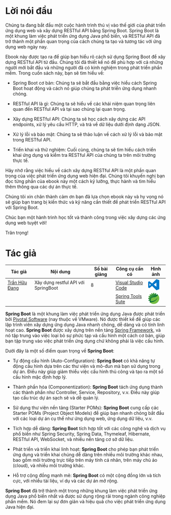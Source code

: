 # Lời nói đầu


Chúng ta đang bắt đầu một cuộc hành trình thú vị vào thế giới của phát triển ứng dụng web và xây dựng RESTful API bằng Spring Boot. Spring Boot là một khung làm việc phát triển ứng dụng Java phổ biến, và RESTful API đã trở thành một phần quan trọng của cách chúng ta tạo và tương tác với ứng dụng web ngày nay.

Ebook này được tạo ra để giúp bạn hiểu rõ cách sử dụng Spring Boot để xây dựng RESTful API từ đầu. Chúng tôi đã thiết kế nó để phù hợp với cả những người mới bắt đầu và những người đã có kinh nghiệm trong phát triển phần mềm. Trong cuốn sách này, bạn sẽ tìm hiểu về:

- Spring Boot cơ bản: Chúng ta sẽ bắt đầu bằng việc hiểu cách Spring Boot hoạt động và cách nó giúp chúng ta phát triển ứng dụng nhanh chóng.
- RESTful API là gì: Chúng ta sẽ hiểu về các khái niệm quan trọng liên quan đến RESTful API và tại sao chúng lại quan trọng.

- Xây dựng RESTful API: Chúng ta sẽ học cách xây dựng các API endpoints, xử lý yêu cầu HTTP, và trả về dữ liệu dưới định dạng JSON.

- Xử lý lỗi và bảo mật: Chúng ta sẽ thảo luận về cách xử lý lỗi và bảo mật trong RESTful API.

- Triển khai và thử nghiệm: Cuối cùng, chúng ta sẽ tìm hiểu cách triển khai ứng dụng và kiểm tra RESTful API của chúng ta trên môi trường thực tế.

Hãy nhớ rằng việc hiểu về cách xây dựng RESTful API là một phần quan trọng của việc phát triển ứng dụng web hiện đại. Chúng tôi khuyến nghị bạn đọc từng phần của ebook này một cách kỹ lưỡng, thực hành và tìm hiểu thêm thông qua các dự án thực tế.

Chúng tôi xin chân thành cảm ơn bạn đã lựa chọn ebook này và hy vọng nó sẽ giúp bạn trang bị kiến thức và kỹ năng cần thiết để phát triển RESTful API với Spring Boot.

Chúc bạn một hành trình học tốt và thành công trong việc xây dựng các ứng dụng web tuyệt vời!

Trân trọng!
# Tác giả
| Tác giả | Nội dung     | Số bài giảng | Công cụ cần có | Hình ảnh |
|--------|-------------|---------|-----------|----------|
|[Trần Hữu Đang]()| Xây dựng restful API với SpringBoot| 8 | [Visual Studio Code](https://code.visualstudio.com/brand) | <img src="https://github.com/dangtranhuu/images/blob/main/ide/vscode.png?raw=true" width="35"> |
|| | | [Spring Tools Sute](https://spring.io/tools) | <img src="https://github.com/dangtranhuu/images/blob/main/angurvad/spring-boot/spring.png?raw=true" title="" alt="Professor Male.png" width="35"> |

**Spring Boot** là một khung làm việc phát triển ứng dụng Java được phát triển bởi [Pivotal Software]() (nay thuộc về VMware). Nó được thiết kế để giúp các lập trình viên xây dựng ứng dụng Java nhanh chóng, dễ dàng và có tính linh hoạt cao. **Spring Boot** được xây dựng trên nền tảng [Spring Framework](), và nó tập trung vào việc loại bỏ sự phức tạp và cấu hình một cách cơ bản, giúp bạn tập trung vào việc phát triển ứng dụng chứ không phải là việc cấu hình.

Dưới đây là một số điểm quan trọng về **Spring Boot**:

- Tự động cấu hình (Auto-Configuration): **Spring Boot** có khả năng tự động cấu hình dựa trên các thư viện và mô-đun mà bạn sử dụng trong dự án. Điều này giúp giảm thiểu việc cấu hình thủ công và tạo ra một số cấu hình mặc định hợp lý.

- Thành phần hóa (Componentization): **Spring Boot** tách ứng dụng thành các thành phần như Controller, Service, Repository, v.v. Điều này giúp tạo cấu trúc dự án sạch sẽ và dễ quản lý.

- Sử dụng thư viện nền tảng (Starter POMs): **Spring Boot** cung cấp các Starter POMs (Project Object Models) để giúp bạn nhanh chóng bắt đầu với các loại dự án cụ thể như ứng dụng web, ứng dụng dữ liệu, v.v.

- Tích hợp dễ dàng: **Spring Boot** tích hợp tốt với các công nghệ và dịch vụ phổ biến như Spring Security, Spring Data, Thymeleaf, Hibernate, RESTful API, WebSocket, và nhiều nền tảng cơ sở dữ liệu.

- Phát triển và triển khai linh hoạt: **Spring Boot** cho phép bạn phát triển ứng dụng và triển khai chúng dễ dàng trên nhiều môi trường khác nhau, bao gồm môi trường trực tiếp trên máy tính cá nhân, trên máy chủ ảo (cloud), và nhiều môi trường khác.

- Hỗ trợ cộng đồng mạnh mẽ: **Spring Boot** có một cộng đồng lớn và tích cực, với nhiều tài liệu, ví dụ và các dự án mở rộng.

**Spring Boot** đã trở thành một trong những khung làm việc phát triển ứng dụng Java phổ biến nhất và được sử dụng rộng rãi trong ngành công nghiệp phần mềm. Nó đem lại sự đơn giản và hiệu quả cho việc phát triển ứng dụng Java hiện đại.